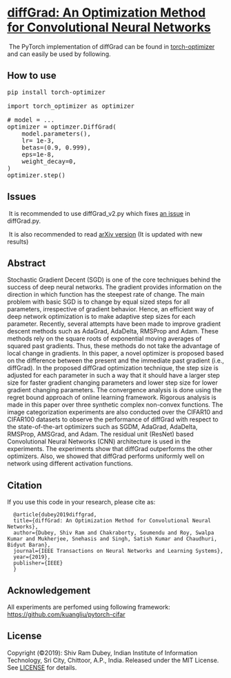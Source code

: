 # [diffGrad: An Optimization Method for Convolutional Neural Networks](https://ieeexplore.ieee.org/document/8939562) 

<span class="color-blue"></span><sup><img style="display:inline" 
src="http://personal.strath.ac.uk/jinchang.ren/index_files/new.gif" alt="" /></sup> <span class="newNews">The PyTorch implementation of diffGrad can be found in [torch-optimizer](https://pypi.org/project/torch-optimizer/#diffgrad) and can easily be used by following.
  
## How to use

<pre><span class="c1">pip install torch-optimizer</span>

<span class="kn">import</span> <span class="nn">torch_optimizer</span> <span class="k">as</span> <span class="nn">optimizer</span>

<span class="c1"># model = ...</span>
<span class="n">optimizer</span> <span class="o">=</span> <span class="n">optimzer</span><span class="o">.</span><span class="n">DiffGrad</span><span class="p">(</span>
    <span class="n">model</span><span class="o">.</span><span class="n">parameters</span><span class="p">(),</span>
    <span class="n">lr</span><span class="o">=</span> <span class="mf">1e-3</span><span class="p">,</span>
    <span class="n">betas</span><span class="o">=</span><span class="p">(</span><span class="mf">0.9</span><span class="p">,</span> <span class="mf">0.999</span><span class="p">),</span>
    <span class="n">eps</span><span class="o">=</span><span class="mf">1e-8</span><span class="p">,</span>
    <span class="n">weight_decay</span><span class="o">=</span><span class="mi">0</span><span class="p">,</span>
<span class="p">)</span>
<span class="n">optimizer</span><span class="o">.</span><span class="n">step</span><span class="p">()</span>
</pre>

## Issues

<span class="color-blue"></span><sup><img style="display:inline"
                      src="https://josaa.nic.in/webinfocms/Images/newicon.gif" alt="" /></sup> <span class="newNews">It is recommended to use diffGrad_v2.py which fixes [an issue](https://github.com/shivram1987/diffGrad/issues/2) in diffGrad.py.

<span class="color-blue"></span><sup><img style="display:inline"
                      src="https://josaa.nic.in/webinfocms/Images/newicon.gif" alt="" /></sup> <span class="newNews"> It is also recommended to read [arXiv version](https://arxiv.org/abs/1909.11015) (It is updated with new results)

## Abstract

Stochastic Gradient Decent (SGD) is one of the core techniques behind the success of deep neural networks. The gradient provides information on the direction in which function has the steepest rate of change. The main problem with basic SGD is to change by equal sized steps for all parameters, irrespective of gradient behavior. Hence, an efficient way of deep network optimization is to make adaptive step sizes for each parameter. Recently, several attempts have been made to improve gradient descent methods such as AdaGrad, AdaDelta, RMSProp and Adam. These methods rely on the square roots of exponential moving averages of squared past gradients. Thus, these methods do not take the advantage of local change in gradients. In this paper, a novel optimizer is proposed based on the difference between the present and the immediate past gradient (i.e., diffGrad). In the proposed diffGrad optimization technique, the step size is adjusted for each parameter in such a way that it should have a larger step size for faster gradient changing parameters and lower step size for lower gradient changing parameters. The convergence analysis is done using the regret bound approach of online learning framework. Rigorous analysis is made in this paper over three synthetic complex non-convex functions. The image categorization experiments are also conducted over the CIFAR10 and CIFAR100 datasets to observe the performance of diffGrad with respect to the state-of-the-art optimizers such as SGDM, AdaGrad, AdaDelta, RMSProp, AMSGrad, and Adam. The residual unit (ResNet) based Convolutional Neural Networks (CNN) architecture is used in the experiments. The experiments show that diffGrad outperforms the other optimizers. Also, we showed that diffGrad performs uniformly well on network using different activation functions.

## Citation


If you use this code in your research, please cite as:

      @article{dubey2019diffgrad,
      title={diffGrad: An Optimization Method for Convolutional Neural Networks},
      author={Dubey, Shiv Ram and Chakraborty, Soumendu and Roy, Swalpa Kumar and Mukherjee, Snehasis and Singh, Satish Kumar and Chaudhuri, Bidyut Baran},
      journal={IEEE Transactions on Neural Networks and Learning Systems},
      year={2019},
      publisher={IEEE}
      }

## Acknowledgement

All experiments are perfomed using following framework: https://github.com/kuangliu/pytorch-cifar


## License

Copyright (©2019): Shiv Ram Dubey, Indian Institute of Information Technology, Sri City, Chittoor, A.P., India. Released under the MIT License. See [LICENSE](LICENSE) for details.
